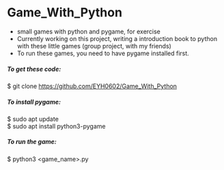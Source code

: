# Game_With_Python
* small games with python and pygame, for exercise
* Currently working on this project, writing a introduction book to python with these little games (group project, with my friends)
* To run these games, you need to have pygame installed first.

##### To get these code:
$ git clone https://github.com/EYH0602/Game_With_Python

##### To install pygame:
$ sudo apt update  
$ sudo apt install python3-pygame  

##### To run the game:
$ python3 <game_name>.py
